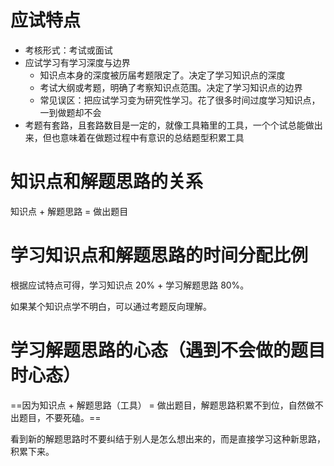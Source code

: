 # 应试特点

- 考核形式：考试或面试
- 应试学习有学习深度与边界
    - 知识点本身的深度被历届考题限定了。决定了学习知识点的深度
    - 考试大纲或考题，明确了考察知识点范围。决定了学习知识点的边界
    - 常见误区：把应试学习变为研究性学习。花了很多时间过度学习知识点，一到做题却不会
- 考题有套路，且套路数目是一定的，就像工具箱里的工具，一个个试总能做出来，但也意味着在做题过程中有意识的总结题型积累工具

# 知识点和解题思路的关系

知识点 + 解题思路 = 做出题目

# 学习知识点和解题思路的时间分配比例

根据应试特点可得，学习知识点 20% + 学习解题思路 80%。

如果某个知识点学不明白，可以通过考题反向理解。

# 学习解题思路的心态（遇到不会做的题目时心态）

==因为知识点 + 解题思路（工具） = 做出题目，解题思路积累不到位，自然做不出题目，不要死磕。==

看到新的解题思路时不要纠结于别人是怎么想出来的，而是直接学习这种新思路，积累下来。
